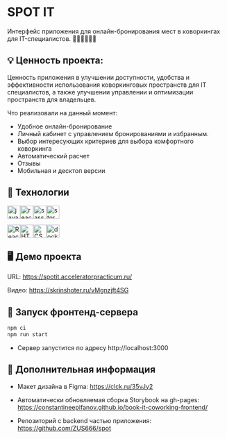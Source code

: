 # SPOT IT

Интерфейс приложения для онлайн-бронирования мест в коворкингах для IT-специалистов. 👩‍💻🧑‍💻👨‍💻

 
## 💡 Ценность проекта:

Ценность приложения в  улучшении доступности, удобства и эффективности использования коворкинговых пространств для IT специалистов, а также улучшении управлении и оптимизации пространств для владельцев.

Что реализовали на данный момент:

- Удобное онлайн-бронирование
- Личный кабинет с управлением бронированиями и избранным.
- Выбор интересующих критериев для выбора комфортного коворкинга
- Автоматический расчет
- Отзывы
- Мобильная и десктоп версии

## 💾 Технологии

<img src="https://img.shields.io/badge/javascript-%23323330.svg?style=for-the-badge&logo=javascript&logoColor=%23F7DF1E" alt="javascript" height="30"/><img src="https://img.shields.io/badge/react-%2320232a.svg?style=for-the-badge&logo=react&logoColor=%2361DAFB" alt="react" height="30"/><img src="https://img.shields.io/badge/Sass-CC6699?style=for-the-badge&logo=sass&logoColor=white" alt="sass" height="30"/><img src="https://img.shields.io/badge/-Storybook-FF4785?style=for-the-badge&logo=storybook&logoColor=white" alt="storybook" height="30"/>

<img src="https://img.shields.io/badge/React_Router-CA4245?style=for-the-badge&logo=react-router&logoColor=white" alt="React_Router" height="30"/><img src="https://img.shields.io/badge/HTML5-E34F26?style=for-the-badge&logo=html5&logoColor=white" alt="HTML5" height="30"/><img src="https://img.shields.io/badge/CSS3-1572B6?style=for-the-badge&logo=css3&logoColor=white" alt="CSS3" height="30"/><img src="https://img.shields.io/badge/docker-%230db7ed.svg?style=for-the-badge&logo=docker&logoColor=white" alt="docker" height="30"/>

## 🖥 Демо проекта

URL: https://spotit.acceleratorpracticum.ru/

Видео: https://skrinshoter.ru/vMgnzjft4SG

## 🚀 Запуск фронтенд-сервера

```sh
npm ci
npm run start
```

- Cервер запустится по адресу http://localhost:3000

## 👾 Дополнительная информация

- Макет дизайна в Figma:
  https://clck.ru/35vJy2

- Автоматически обновляемая сборка Storybook на gh-pages:
  https://constantineepifanov.github.io/book-it-coworking-frontend/

- Репозиторий с backend частью приложения:
  https://github.com/ZUS666/spot


